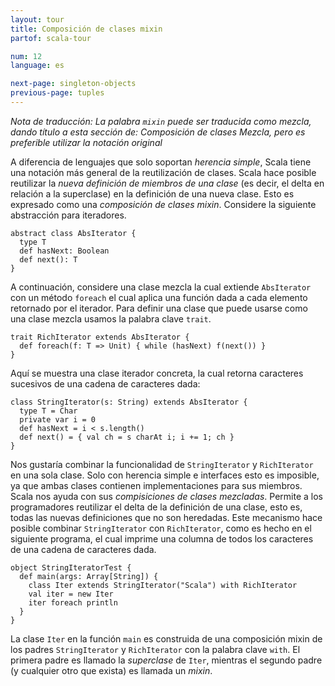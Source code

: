 ```yaml
---
layout: tour
title: Composición de clases mixin
partof: scala-tour

num: 12
language: es

next-page: singleton-objects
previous-page: tuples
---
```

_Nota de traducción: La palabra `mixin` puede ser traducida como mezcla, dando título a esta sección de: Composición de clases Mezcla, pero es preferible utilizar la notación original_

A diferencia de lenguajes que solo soportan _herencia simple_, Scala tiene una notación más general de la reutilización de clases. Scala hace posible reutilizar la _nueva definición de miembros de una clase_ (es decir, el delta en relación a la superclase) en la definición de una nueva clase. Esto es expresado como una _composición de clases mixin_. Considere la siguiente abstracción para iteradores.

    abstract class AbsIterator {
      type T
      def hasNext: Boolean
      def next(): T
    }

A continuación, considere una clase mezcla la cual extiende `AbsIterator` con un método `foreach` el cual aplica una función dada a cada elemento retornado por el iterador. Para definir una clase que puede usarse como una clase mezcla usamos la palabra clave `trait`.

    trait RichIterator extends AbsIterator {
      def foreach(f: T => Unit) { while (hasNext) f(next()) }
    }

Aquí se muestra una clase iterador concreta, la cual retorna caracteres sucesivos de una cadena de caracteres dada:

    class StringIterator(s: String) extends AbsIterator {
      type T = Char
      private var i = 0
      def hasNext = i < s.length()
      def next() = { val ch = s charAt i; i += 1; ch }
    }

Nos gustaría combinar la funcionalidad de `StringIterator` y `RichIterator` en una sola clase. Solo con herencia simple e interfaces esto es imposible, ya que ambas clases contienen implementaciones para sus miembros. Scala nos ayuda con sus _compisiciones de clases mezcladas_. Permite a los programadores reutilizar el delta de la definición de una clase, esto es, todas las nuevas definiciones que no son heredadas. Este mecanismo hace posible combinar `StringIterator` con `RichIterator`, como es hecho en el siguiente programa, el cual imprime una columna de todos los caracteres de una cadena de caracteres dada.

    object StringIteratorTest {
      def main(args: Array[String]) {
        class Iter extends StringIterator("Scala") with RichIterator
        val iter = new Iter
        iter foreach println
      }
    }

La clase `Iter` en la función `main` es construida de una composición mixin de los padres `StringIterator` y `RichIterator` con la palabra clave `with`. El primera padre es llamado la _superclase_ de `Iter`, mientras el segundo padre (y cualquier otro que exista) es llamada un _mixin_.
